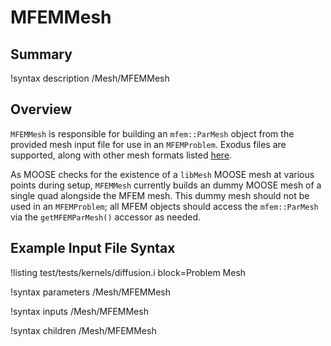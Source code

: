 # MFEMMesh

## Summary

!syntax description /Mesh/MFEMMesh

## Overview

`MFEMMesh` is responsible for building an `mfem::ParMesh` object from the provided mesh input file
for use in an `MFEMProblem`. Exodus files are supported, along with other mesh formats listed
 [here](https://mfem.org/mesh-formats/).

As MOOSE checks for the existence of a `libMesh` MOOSE mesh at various points during setup,
`MFEMMesh` currently builds an dummy MOOSE mesh of a single quad alongside the MFEM mesh. This dummy
mesh should not be used in an `MFEMProblem`; all MFEM objects should access the `mfem::ParMesh` via
the `getMFEMParMesh()` accessor as needed.

## Example Input File Syntax

!listing test/tests/kernels/diffusion.i block=Problem Mesh

!syntax parameters /Mesh/MFEMMesh

!syntax inputs /Mesh/MFEMMesh

!syntax children /Mesh/MFEMMesh
